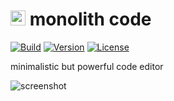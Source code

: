 <h1><img src="./docs/res/img/icon.ico" height="24"> monolith code</h1>

[![Build](https://github.com/Haeri/MonolithCode2/actions/workflows/releaser.yml/badge.svg)](https://github.com/Haeri/MonolithCode2/actions/workflows/releaser.yml)
[![Version](https://img.shields.io/badge/dynamic/json?url=https://raw.githubusercontent.com/Haeri/MonolithCode2/master/package.json&label=version&query=$['version']&color=blue)](https://github.com/Haeri/MonolithCode2/releases/latest)
[![License](https://img.shields.io/github/license/haeri/MonolithCode2.svg)](https://github.com/Haeri/MonolithCode2/blob/master/LICENSE)

minimalistic but powerful code editor

![screenshot](./docs/res/img/screenshot.png)